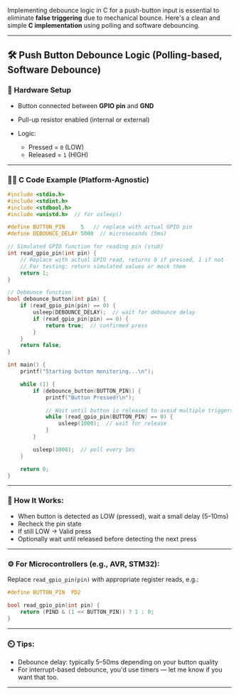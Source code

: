 Implementing debounce logic in C for a push-button input is essential to eliminate **false triggering** due to mechanical bounce. Here's a clean and simple **C implementation** using polling and software debouncing.

---

## 🛠️ **Push Button Debounce Logic (Polling-based, Software Debounce)**

### 🔧 Hardware Setup

* Button connected between **GPIO pin** and **GND**
* Pull-up resistor enabled (internal or external)
* Logic:

  * Pressed = `0` (LOW)
  * Released = `1` (HIGH)

---

### 🧑‍💻 **C Code Example (Platform-Agnostic)**

```c
#include <stdio.h>
#include <stdint.h>
#include <stdbool.h>
#include <unistd.h>  // for usleep()

#define BUTTON_PIN     5   // replace with actual GPIO pin
#define DEBOUNCE_DELAY 5000  // microseconds (5ms)

// Simulated GPIO function for reading pin (stub)
int read_gpio_pin(int pin) {
    // Replace with actual GPIO read, returns 0 if pressed, 1 if not
    // For testing: return simulated values or mock them
    return 1;
}

// Debounce function
bool debounce_button(int pin) {
    if (read_gpio_pin(pin) == 0) {
        usleep(DEBOUNCE_DELAY);  // wait for debounce delay
        if (read_gpio_pin(pin) == 0) {
            return true;  // confirmed press
        }
    }
    return false;
}

int main() {
    printf("Starting button monitoring...\n");

    while (1) {
        if (debounce_button(BUTTON_PIN)) {
            printf("Button Pressed!\n");

            // Wait until button is released to avoid multiple triggers
            while (read_gpio_pin(BUTTON_PIN) == 0) {
                usleep(1000);  // wait for release
            }
        }

        usleep(1000);  // poll every 1ms
    }

    return 0;
}
```

---

### 🧠 How It Works:

* When button is detected as LOW (pressed), wait a small delay (5–10ms)
* Recheck the pin state
* If still LOW → Valid press
* Optionally wait until released before detecting the next press

---

### ⚙️ For Microcontrollers (e.g., AVR, STM32):

Replace `read_gpio_pin(pin)` with appropriate register reads, e.g.:

```c
#define BUTTON_PIN  PD2

bool read_gpio_pin(int pin) {
    return (PIND & (1 << BUTTON_PIN)) ? 1 : 0;
}
```

---

### ⏲️ Tips:

* Debounce delay: typically 5–50ms depending on your button quality
* For interrupt-based debounce, you'd use timers — let me know if you want that too.

---
